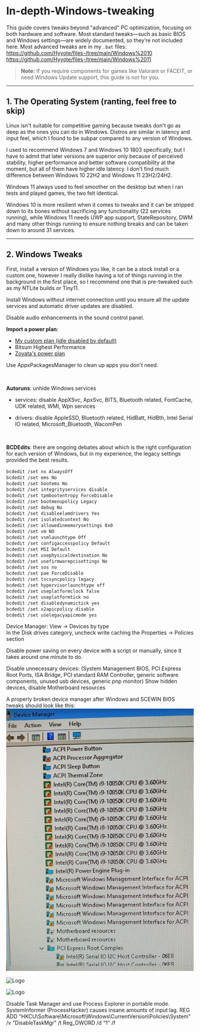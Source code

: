 # In-depth-Windows-tweaking

This guide covers tweaks beyond "advanced" PC optimization, focusing on both hardware and software. Most standard tweaks—such as basic BIOS and Windows settings—are widely documented, so they’re not included here. Most advanced tweaks are in my `.bat` files:<br>
https://github.com/Hyyote/files-/tree/main/Windows%2010<br>
https://github.com/Hyyote/files-/tree/main/Windows%2011

> **Note:** If you require components for games like Valorant or FACEIT, or need Windows Update support, this guide is not for you.

---

## 1. The Operating System (ranting, feel free to skip)

Linux isn't suitable for competitive gaming because tweaks don't go as deep as the ones you can do in Windows. Distros are similar in latency and input feel, which I found to be subpar compared to any version of Windows.

I used to recommend Windows 7 and Windows 10 1803 specifically, but I have to admit that later versions are superior only because of perceived stability, higher performance and better software compatibility at the moment, but all of them have higher idle latency. I don't find much difference between Windows 10 22H2 and Windows 11 23H2/24H2.<br>

Windows 11 always used to feel smoother on the desktop but when I ran tests and played games, the two felt identical.<br>

Windows 10 is more resilient when it comes to tweaks and it can be stripped down to its bones without sacrificing any functionality (22 services running), while Windows 11 needs UWP app support, StateRepository, DWM and many other things running to ensure nothing breaks and can be taken down to around 31 services.

---

## 2. Windows Tweaks

First, install a version of Windows you like, it can be a stock install or a custom one, however I really dislike having a lot of things running in the background in the first place,
so I recommend one that is pre-tweaked such as my NTLite builds or Tiny11.

Install Windows without internet connection until you ensure all the update services and automatic driver updates are disabled.

Disable audio enhancements in the sound control panel.

**Import a power plan**:
   - [My custom plan (idle disabled by default)](https://github.com/Hyyote/files-/blob/main/Hyote.pow)
   - Bitsum Highest Performance
   - [Zoyata's power plan](https://github.com/IDIVASM/POWERPLAN-WINDOWS-10-)

Use AppxPackagesManager to clean up apps you don't need.

<br>

**Autoruns**: unhide Windows services

   - services: disable AppXSvc, ApxSvc, BITS, Bluetooth related, FontCache, UDK related, WMI, Wpn services

   - drivers: disable AppleSSD, Bluetooth related, HidBatt, HidBth, Intel Serial IO related, Microsoft_Bluetooth, WacomPen

<br>

**BCDEdits**: there are ongoing debates about which is the right configuration for each version of Windows, but in my experience, the legacy settings provided the best results.
   ```batch
bcdedit /set nx AlwaysOff
bcdedit /set ems No
bcdedit /set bootems No
bcdedit /set integrityservices disable
bcdedit /set tpmbootentropy ForceDisable
bcdedit /set bootmenupolicy Legacy
bcdedit /set debug No
bcdedit /set disableelamdrivers Yes
bcdedit /set isolatedcontext No
bcdedit /set allowedinmemorysettings 0x0
bcdedit /set vm NO
bcdedit /set vsmlaunchtype Off
bcdedit /set configaccesspolicy Default
bcdedit /set MSI Default
bcdedit /set usephysicaldestination No
bcdedit /set usefirmwarepcisettings No
bcdedit /set sos no
bcdedit /set pae ForceDisable
bcdedit /set tscsyncpolicy legacy
bcdedit /set hypervisorlaunchtype off
bcdedit /set useplatformclock false
bcdedit /set useplatformtick no
bcdedit /set disabledynamictick yes
bcdedit /set x2apicpolicy disable
bcdedit /set uselegacyapicmode yes
```
Device Manager:
View -> Devices by type<br>
In the Disk drives category, uncheck write caching the Properties -> Policies section<br>

Disable power saving on every device with a script or manually, since it takes around one minute to do.

Disable unnecessary devices: (System Management BIOS, PCI Express Root Ports, ISA Bridge, PCI standard RAM Controller, generic software components, unused usb devices, generic pnp monitor)
Show hidden devices, disable Motherboard resources

A properly broken device manager after Windows and SCEWIN BIOS tweaks should look like this:
![Logo](Images/1.jpg)

![Logo](Images/2.jpg)

![Logo](Images/3.jpg)

Disable Task Manager and use Process Explorer in portable mode. SystemInformer (ProcessHacker) causes insane amounts of input lag.
REG ADD "HKCU\Software\Microsoft\Windows\CurrentVersion\Policies\System" /v "DisableTaskMgr" /t Reg_DWORD /d "1" /f 
